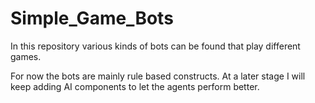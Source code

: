 # Simple_Game_Bots
In this repository various kinds of bots can be found that play different games.

For now the bots are mainly rule based constructs. 
At a later stage I will keep adding AI components to let the agents perform better.

